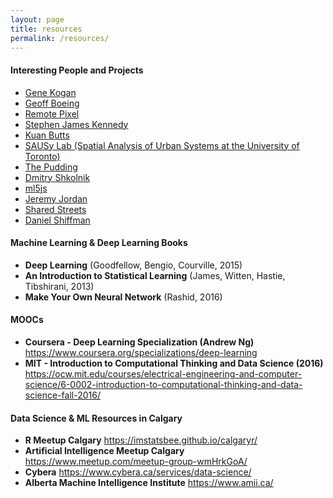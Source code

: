 ```yaml
---
layout: page
title: resources
permalink: /resources/
---
```


#### Interesting People and Projects
* [Gene Kogan](http://genekogan.com/)
* [Geoff Boeing](http://geoffboeing.com/)
* [Remote Pixel](https://remotepixel.ca/blog/index.html)
* [Stephen James Kennedy](http://workworkworkwork.work/)
* [Kuan Butts](http://kuanbutts.com/)
* [SAUSy Lab (Spatial Analysis of Urban Systems at the University of Toronto)](http://sausy.ca/)
* [The Pudding](https://pudding.cool/)
* [Dmitry Shkolnik](https://www.dshkol.com/)
* [ml5js](https://ml5js.org/)
* [Jeremy Jordan](https://www.jeremyjordan.me/)
* [Shared Streets](https://sharedstreets.io/)
* [Daniel Shiffman](https://shiffman.net/)

#### Machine Learning & Deep Learning Books
* **Deep Learning** (Goodfellow, Bengio, Courville, 2015)
* **An Introduction to Statistical Learning** (James, Witten, Hastie, Tibshirani, 2013)
* **Make Your Own Neural Network** (Rashid, 2016)

#### MOOCs
* **Coursera - Deep Learning Specialization (Andrew Ng)** <https://www.coursera.org/specializations/deep-learning>
* **MIT - Introduction to Computational Thinking and Data Science (2016)** <https://ocw.mit.edu/courses/electrical-engineering-and-computer-science/6-0002-introduction-to-computational-thinking-and-data-science-fall-2016/>


#### Data Science & ML Resources in Calgary

* **R Meetup Calgary** <https://imstatsbee.github.io/calgaryr/>
* **Artificial Intelligence Meetup Calgary** <https://www.meetup.com/meetup-group-wmHrkGoA/>
* **Cybera** <https://www.cybera.ca/services/data-science/>
* **Alberta Machine Intelligence Institute** <https://www.amii.ca/>

